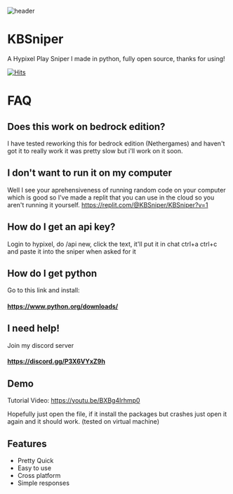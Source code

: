 ![header](https://capsule-render.vercel.app/api?type=waving&color=auto&height=300&section=header&text=KBSniper&fontSize=90&animation=fadeIn)

# KBSniper

A Hypixel Play Sniper I made in python, fully open source, thanks for using!

[![Hits](https://hits.seeyoufarm.com/api/count/incr/badge.svg?url=https%3A%2F%2Fgithub.com%2FKBCats%2FKBSniper&count_bg=%23703DA3&title_bg=%23555555&icon=python.svg&icon_color=%23E7E7E7&title=Views&edge_flat=false)](https://hits.seeyoufarm.com)

# FAQ

## Does this work on bedrock edition?

I have tested reworking this for bedrock edition (Nethergames) and haven't got it to 
really work it was pretty slow but i'll work on it soon.

## I don't want to run it on my computer

Well I see your aprehensiveness of running random code on your computer which is good
so I've made a replit that you can use in the cloud so you aren't running it yourself.
https://replit.com/@KBSniper/KBSniper?v=1

## How do I get an api key?

Login to hypixel, do /api new, click the text, it'll put it in chat ctrl+a ctrl+c and 
paste it into the sniper when asked for it

## How do I get python 

Go to this link and install:
#### https://www.python.org/downloads/


## I need help! 

Join my discord server
#### https://discord.gg/P3X6VYxZ9h

## Demo

Tutorial Video: https://youtu.be/BXBg4Irhmp0

Hopefully just open the file, if it install the packages but crashes just open it again and it should work. (tested on virtual machine)

## Features

- Pretty Quick
- Easy to use
- Cross platform
- Simple responses

